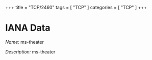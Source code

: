 +++
title = "TCP/2460"
tags = [ "TCP" ]
categories = [ "TCP" ]
+++

# IANA Data

_Name:_ ms-theater

_Description:_ ms-theater

